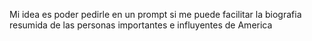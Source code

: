 Mi idea es poder pedirle en un prompt si me puede facilitar la biografia resumida de las personas importantes e influyentes de America
